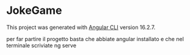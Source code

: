 # JokeGame

This project was generated with [Angular CLI](https://github.com/angular/angular-cli) version 16.2.7.

per far partire il progetto basta che abbiate angular installato e che nel terminale scriviate ng serve
